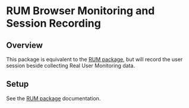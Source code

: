 # RUM Browser Monitoring and Session Recording

## Overview

This package is equivalent to the [RUM package](../rum), but will record the user session beside
collecting Real User Monitoring data.

## Setup

See the [RUM package](../rum/README.md) documentation.
